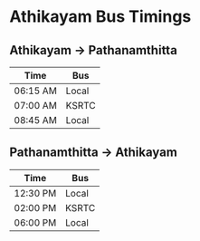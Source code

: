 # Athikayam Bus Timings

## Athikayam → Pathanamthitta
| Time   | Bus     |
|--------|---------|
| 06:15 AM | Local |
| 07:00 AM | KSRTC |
| 08:45 AM | Local |

## Pathanamthitta → Athikayam
| Time   | Bus     |
|--------|---------|
| 12:30 PM | Local |
| 02:00 PM | KSRTC |
| 06:00 PM | Local |
